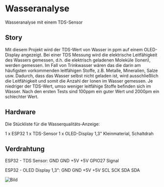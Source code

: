 # Wasseranalyse
Wasseranalyse mit einem TDS-Sensor

## Story

Mit diesem Projekt wird der TDS-Wert von Wasser in ppm auf einem OLED-Display angezeigt. Bei einer TDS Messung wird die elektrische Leitfähigkeit des Wassers gemessen, d.h. die elektrisch geladenen Moleküle (Ionen), werden gemessen. Im Fall von Trinkwasser wären das die darin am häufigsten vorkommenden leitfähigen Stoffe, z.B. Metalle, Mineralien, Salze usw. Dadurch, dass das Wasser selbst nicht geladen ist, wird ausschließlich die Leitfähigkeit und somit die Anzahl der Ionen im Wasser gemessen.
Je niedriger der TDS-Wert, umso weniger leitfähige Stoffe befinden sich im Wasser. Nach den ersten Tests sind 100ppm ein guter Wert und 2000pm ein schlechter Wert.

## Hardware
Die Stückliste für die Wasserqualitäts-Anzeige:

1 x ESP32
1 x TDS-Sensor
1 x OLED-Display 1,3"
Kleinmaterial, Schaltdrah

## Verdrahtung
ESP32 - TDS Sensor:
GND		    GND
+5V		    +5V
GPIO27		    Signal

ESP32 - OLED Display 1,3":
GND		        GND
+5V		        +5V
SCL		        SCK	
SDA		        SDA


![Bild](pic/wa.jpg)
